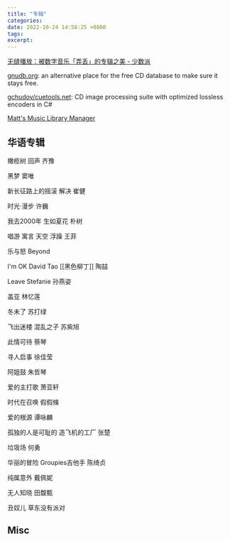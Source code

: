 ```yaml
---
title: "专辑"
categories: 
date: 2022-10-24 14:58:25 +0800
tags: 
excerpt: 
---
```


[无缝播放：被数字音乐「弄丢」的专辑之美 - 少数派](https://sspai.com/post/75517)

[gnudb.org](https://gnudb.org/): an alternative place for the free CD database to make sure it stays free.

[gchudov/cuetools.net](https://github.com/gchudov/cuetools.net): CD image processing suite with optimized lossless encoders in C#

[Matt's Music Library Manager](https://muman.ch/muman/)

## 华语专辑

橄榄树
回声
齐豫


黑梦
窦唯

新长征路上的摇滚
解决
崔健

时光·漫步
许巍

我去2000年
生如夏花
朴树

唱游
寓言
天空
浮躁
王菲

乐与怒
Beyond

I'm OK
David Tao
[[黑色柳丁]]
陶喆

Leave
Stefanie
孙燕姿

盖亚
林忆莲

冬未了
苏打绿

飞出迷楼
混乱之子
苏紫旭

此情可待
蔡琴

寻人启事
徐佳莹

阿姐鼓
朱哲琴

爱的主打歌
萧亚轩

时代在召唤
假假條

爱的根源
谭咏麟

孤独的人是可耻的
造飞机的工厂
张楚

垃圾场
何勇

华丽的冒险
Groupies吉他手
陈绮贞

纯属意外
戴佩妮

无人知晓
田馥甄

丑奴儿
草东没有派对

## Misc


